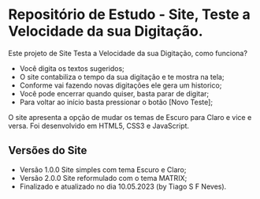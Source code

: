 ﻿# Repositório de Estudo - Site, Teste a Velocidade da sua Digitação.

Este projeto de Site Testa a Velocidade da sua Digitação, como funciona?
- Você digita os textos sugeridos;
- O site contabiliza o tempo da sua digitação e te mostra na tela;
- Conforme vai fazendo novas digitações ele gera um historico;
- Você pode encerrar quando quiser, basta parar de digitar;
- Para voltar ao início basta pressionar o botão [Novo Teste];

O site apresenta a opção de mudar os temas de Escuro para Claro e vice e versa.
Foi desenvolvido em HTML5, CSS3 e JavaScript.


## Versões do Site
- Versão 1.0.0 Site simples com tema Escuro e Claro;
- Versão 2.0.0 Site reformulado com o tema MATRIX;
- Finalizado e atualizado no dia 10.05.2023 (by Tiago S F Neves).